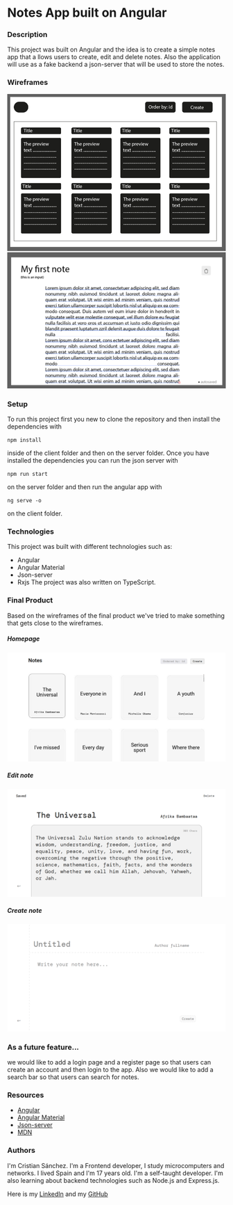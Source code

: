 # Notes App built on Angular

### Description  

This project was built on Angular and the idea is to create a simple notes app that a   llows users to create, edit and delete notes. Also the application will use as a fake backend a json-server that will be used to store the notes. 

### Wireframes

![Wireframe](./src/assets/wireframe2.png)
![Wireframe](./src/assets/wireframe1.png)

### Setup

To run this project first you new to clone the repository and then install the dependencies with 

```
npm install
```

inside of the client folder and then on the server folder. Once you have installed the dependencies you can run the json server with 

```
npm run start
```
on the server folder and then run the angular app with 

```
ng serve -o
```

on the client folder.

### Technologies

This project was built with different technologies such as:
* Angular
* Angular Material
* Json-server
* Rxjs
The project was also written on TypeScript. 


### Final Product

Based on the wireframes of the final product we've tried to make something that gets close to the wireframes.

##### Homepage
![Final Product](./src/assets/home.png)


##### Edit note
![Final Product](./src/assets/edit.png)

##### Create note
![Final Product](./src/assets/create.png)

### As a future feature...

 we would like to add a login page and a register page so that users can create an account and then login to the app. Also we would like to add a search bar so that users can search for notes.

 ### Resources

* [Angular](https://angular.io/)
* [Angular Material](https://material.angular.io/)
* [Json-server](https://www.npmjs.com/package/json-server)
* [MDN](https://developer.mozilla.org/en-US/)
 
 ### Authors

 I'm Cristian Sánchez. I'm a Frontend developer, I study microcomputers and networks. I lived Spain and I'm 17 years old. I'm a self-taught developer. I'm also learning about backend technologies such as Node.js and Express.js. 

 Here is my [LinkedIn](https://www.linkedin.com/in/cristian-sanchez-dev) and my [GitHub](https://github.com/sanchez-cristian)